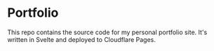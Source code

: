 # Portfolio

This repo contains the source code for my personal portfolio site. It's written in Svelte and deployed to Cloudflare Pages.
